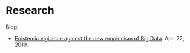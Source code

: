 # Research

Blog:

- [Epistemic vigilance against the new empiricism of Big Data](2019/epistemic_vigilance_big_data.md). Apr. 22, 2019.
